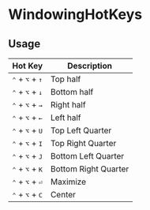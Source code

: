 # WindowingHotKeys

## Usage

| Hot Key                                    | Description          |
| ------------------------------------------ | -------------------- |
| <kbd>⌃</kbd> + <kbd>⌥</kbd> + <kbd>↑</kbd> | Top half             |
| <kbd>⌃</kbd> + <kbd>⌥</kbd> + <kbd>↓</kbd> | Bottom half          |
| <kbd>⌃</kbd> + <kbd>⌥</kbd> + <kbd>→</kbd> | Right half           |
| <kbd>⌃</kbd> + <kbd>⌥</kbd> + <kbd>←</kbd> | Left half            |
| <kbd>⌃</kbd> + <kbd>⌥</kbd> + <kbd>U</kbd> | Top Left Quarter     |
| <kbd>⌃</kbd> + <kbd>⌥</kbd> + <kbd>I</kbd> | Top Right Quarter    |
| <kbd>⌃</kbd> + <kbd>⌥</kbd> + <kbd>J</kbd> | Bottom Left Quarter  |
| <kbd>⌃</kbd> + <kbd>⌥</kbd> + <kbd>K</kbd> | Bottom Right Quarter |
| <kbd>⌃</kbd> + <kbd>⌥</kbd> + <kbd>⏎</kbd> | Maximize             |
| <kbd>⌃</kbd> + <kbd>⌥</kbd> + <kbd>C</kbd> | Center               |
